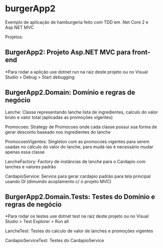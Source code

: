 # burgerApp2

Exemplo de aplicação de hamburgeria feito com TDD em .Net Core 2 e Asp.NET MVC

Projetos:

BurgerApp2: Projeto Asp.NET MVC para front-end
----------------------------------------------

*Para rodar a aplição use dotnet run na raiz deste projeto ou no Visual Studio > Debug > Start debugging

BurgerApp2.Domain: Domínio e regras de negócio 
----------------------------------------------

Lanche:
Classe representando lanche lista de ingredientes, calculo do valor bruto e valor total (aplicadas as promoções vigentes)

Promocoes:
Strategy de Promocoes onde cada classe possui sua forma de gerar desconto baseado nos ingredientes do lanche

PromocoesVigentes:
Singleton com as promocoes vigentes para serem usadas no cálculo do valor do lanche, para mudá-las é necessário mudar apenas essa classe 

LancheFactory:
Factory de instâncias de lanche para o Cardapio com lanches e valores padrão

CardapioService:
Service para gerar cardapio padrão para tela principal usando DI (dimuindo acoplamento c/ o projeto MVC)


BurgerApp2.Domain.Tests: Testes do Domínio e regras de negócio  
--------------------------------------------------------------

*Para rodar os testes use dotnet test na raiz deste projeto ou no Visual Studio > Test Explorer > Run all

LancheTest:
Testes do calculo de valor de lanches e promoções vigentes

CardapioServiceTest:
Testes do CardapioService
